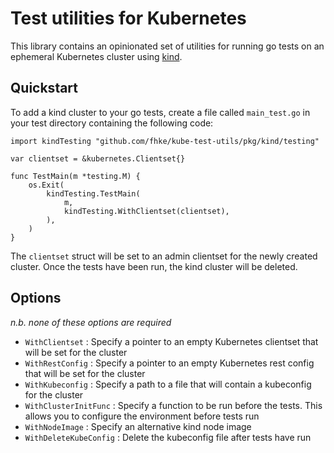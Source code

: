 # Test utilities for Kubernetes

This library contains an opinionated set of utilities for running go tests on an ephemeral Kubernetes cluster using [kind](https://github.com/kubernetes-sigs/kind/).

## Quickstart

To add a kind cluster to your go tests, create a file called `main_test.go` in your test directory containing the following code:

```golang
import kindTesting "github.com/fhke/kube-test-utils/pkg/kind/testing"

var clientset = &kubernetes.Clientset{}

func TestMain(m *testing.M) {
	os.Exit(
		kindTesting.TestMain(
			m,
			kindTesting.WithClientset(clientset),
		),
	)
}
```

The `clientset` struct will be set to an admin clientset for the newly created cluster. Once the tests have been run, the kind cluster will be deleted.

## Options

_n.b. none of these options are required_

- `WithClientset` : Specify a pointer to an empty Kubernetes clientset that will be set for the cluster
- `WithRestConfig` : Specify a pointer to an empty Kubernetes rest config that will be set for the cluster
- `WithKubeconfig` : Specify a path to a file that will contain a kubeconfig for the cluster
- `WithClusterInitFunc` : Specify a function to be run before the tests. This allows you to configure the environment before tests run
- `WithNodeImage` : Specify an alternative kind node image
- `WithDeleteKubeConfig` : Delete the kubeconfig file after tests have run